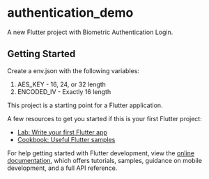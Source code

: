 # authentication_demo

A new Flutter project with Biometric Authentication Login.

## Getting Started

Create a env.json with the following variables:
1. AES_KEY - 16, 24, or 32 length
2. ENCODED_IV - Exactly 16 length

This project is a starting point for a Flutter application.

A few resources to get you started if this is your first Flutter project:

- [Lab: Write your first Flutter app](https://docs.flutter.dev/get-started/codelab)
- [Cookbook: Useful Flutter samples](https://docs.flutter.dev/cookbook)

For help getting started with Flutter development, view the
[online documentation](https://docs.flutter.dev/), which offers tutorials,
samples, guidance on mobile development, and a full API reference.
